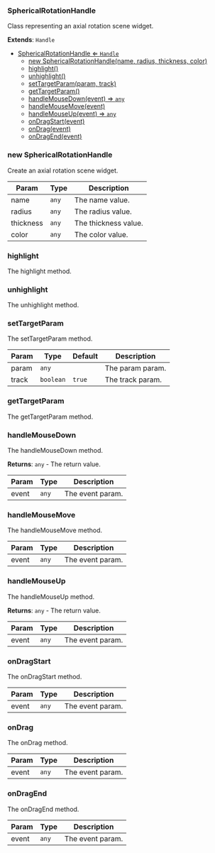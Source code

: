 <a name="SphericalRotationHandle"></a>

### SphericalRotationHandle 
Class representing an axial rotation scene widget.


**Extends**: <code>Handle</code>  

* [SphericalRotationHandle ⇐ <code>Handle</code>](#SphericalRotationHandle)
    * [new SphericalRotationHandle(name, radius, thickness, color)](#new-SphericalRotationHandle)
    * [highlight()](#highlight)
    * [unhighlight()](#unhighlight)
    * [setTargetParam(param, track)](#setTargetParam)
    * [getTargetParam()](#getTargetParam)
    * [handleMouseDown(event) ⇒ <code>any</code>](#handleMouseDown)
    * [handleMouseMove(event)](#handleMouseMove)
    * [handleMouseUp(event) ⇒ <code>any</code>](#handleMouseUp)
    * [onDragStart(event)](#onDragStart)
    * [onDrag(event)](#onDrag)
    * [onDragEnd(event)](#onDragEnd)

<a name="new_SphericalRotationHandle_new"></a>

### new SphericalRotationHandle
Create an axial rotation scene widget.


| Param | Type | Description |
| --- | --- | --- |
| name | <code>any</code> | The name value. |
| radius | <code>any</code> | The radius value. |
| thickness | <code>any</code> | The thickness value. |
| color | <code>any</code> | The color value. |

<a name="SphericalRotationHandle+highlight"></a>

### highlight
The highlight method.


<a name="SphericalRotationHandle+unhighlight"></a>

### unhighlight
The unhighlight method.


<a name="SphericalRotationHandle+setTargetParam"></a>

### setTargetParam
The setTargetParam method.



| Param | Type | Default | Description |
| --- | --- | --- | --- |
| param | <code>any</code> |  | The param param. |
| track | <code>boolean</code> | <code>true</code> | The track param. |

<a name="SphericalRotationHandle+getTargetParam"></a>

### getTargetParam
The getTargetParam method.


<a name="SphericalRotationHandle+handleMouseDown"></a>

### handleMouseDown
The handleMouseDown method.


**Returns**: <code>any</code> - The return value.  

| Param | Type | Description |
| --- | --- | --- |
| event | <code>any</code> | The event param. |

<a name="SphericalRotationHandle+handleMouseMove"></a>

### handleMouseMove
The handleMouseMove method.



| Param | Type | Description |
| --- | --- | --- |
| event | <code>any</code> | The event param. |

<a name="SphericalRotationHandle+handleMouseUp"></a>

### handleMouseUp
The handleMouseUp method.


**Returns**: <code>any</code> - The return value.  

| Param | Type | Description |
| --- | --- | --- |
| event | <code>any</code> | The event param. |

<a name="SphericalRotationHandle+onDragStart"></a>

### onDragStart
The onDragStart method.



| Param | Type | Description |
| --- | --- | --- |
| event | <code>any</code> | The event param. |

<a name="SphericalRotationHandle+onDrag"></a>

### onDrag
The onDrag method.



| Param | Type | Description |
| --- | --- | --- |
| event | <code>any</code> | The event param. |

<a name="SphericalRotationHandle+onDragEnd"></a>

### onDragEnd
The onDragEnd method.



| Param | Type | Description |
| --- | --- | --- |
| event | <code>any</code> | The event param. |

